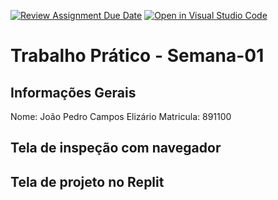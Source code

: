 [![Review Assignment Due Date](https://classroom.github.com/assets/deadline-readme-button-22041afd0340ce965d47ae6ef1cefeee28c7c493a6346c4f15d667ab976d596c.svg)](https://classroom.github.com/a/Ue6hVgM5)
[![Open in Visual Studio Code](https://classroom.github.com/assets/open-in-vscode-2e0aaae1b6195c2367325f4f02e2d04e9abb55f0b24a779b69b11b9e10269abc.svg)](https://classroom.github.com/online_ide?assignment_repo_id=18248456&assignment_repo_type=AssignmentRepo)
# Trabalho Prático - Semana-01

## Informações Gerais
Nome: João Pedro Campos Elizário 
Matricula: 891100

## Tela de inspeção com navegador



## Tela de projeto no Replit

